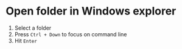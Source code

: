 # Open folder in Windows explorer

1. Select a folder
2. Press `Ctrl + Down` to focus on command line
3. Hit `Enter`

